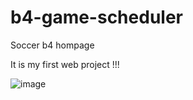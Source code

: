 # b4-game-scheduler
Soccer b4 hompage

It is my first web project !!!

![image](https://user-images.githubusercontent.com/49057825/144739889-cd45c9ab-f59c-43ec-8655-4c19a421f696.png)
